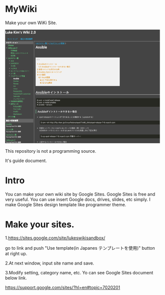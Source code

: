 # MyWiki
Make your own WiKi Site.

<img src="https://github.com/buzzricksons/MyWiki/blob/master/images/my_wiki_screent_shot.png">


This repository is not a programming source.

It's guide document.

# Intro
You can make your own wiki site by Google Sites.
Google Sites is free and very useful.
You can use insert Google docs, drives, slides, etc simply.
I make Google Sites design template like programmer theme.

# Make your sites.
1.https://sites.google.com/site/lukeswikisandbox/

go to link and push "Use template(in Japanes テンプレートを使用)" button at right up.


2.At next window, input site name and save.

3.Modify setting, category name, etc.
Yo can see Google Sites document below link.

https://support.google.com/sites/?hl=en#topic=7020201